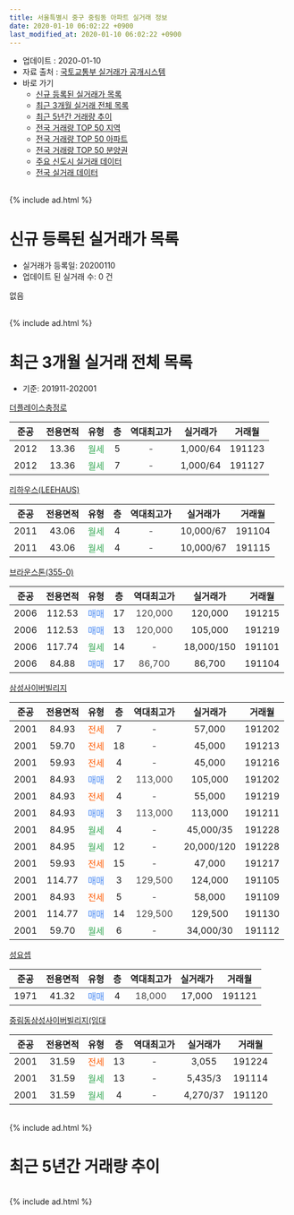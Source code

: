 ```yaml
---
title: 서울특별시 중구 중림동 아파트 실거래 정보
date: 2020-01-10 06:02:22 +0900
last_modified_at: 2020-01-10 06:02:22 +0900
---
```


* 업데이트 : 2020-01-10
* 자료 출처 : [국토교통부 실거래가 공개시스템](http://rt.molit.go.kr)
* 바로 가기
    * [신규 등록된 실거래가 목록](#신규-등록된-실거래가-목록)
    * [최근 3개월 실거래 전체 목록](#최근-3개월-실거래-전체-목록)
    * [최근 5년간 거래량 추이](#최근-5년간-거래량-추이)
    * [전국 거래량 TOP 50 지역](https://inasie.github.io/apt-trade-info/최근-3개월-전국에서-가장-거래가-많이-발생한-지역)
    * [전국 거래량 TOP 50 아파트](https://inasie.github.io/apt-trade-info/최근-3개월-전국에서-가장-거래가-많이-발생한-아파트)
    * [전국 거래량 TOP 50 분양권](https://inasie.github.io/apt-trade-info/최근-3개월-전국에서-가장-거래가-많이-발생한-분양권)
    * [주요 신도시 실거래 데이터](https://inasie.github.io/apt-trade-info/주요-신도시)
    * [전국 실거래 데이터](https://inasie.github.io/apt-trade-info/전국)
<br>
{% include ad.html %}
<br>

# 신규 등록된 실거래가 목록
* 실거래가 등록일: 20200110
* 업데이트 된 실거래 수: 0 건

없음

<br>
{% include ad.html %}
<br>

# 최근 3개월 실거래 전체 목록
* 기준: 201911-202001


[더플레이스충정로](https://search.naver.com/search.naver?query=%EC%84%9C%EC%9A%B8%ED%8A%B9%EB%B3%84%EC%8B%9C+%EC%A4%91%EA%B5%AC+%EC%A4%91%EB%A6%BC%EB%8F%99+%EB%8D%94%ED%94%8C%EB%A0%88%EC%9D%B4%EC%8A%A4%EC%B6%A9%EC%A0%95%EB%A1%9C)

|준공|전용면적|유형|층|역대최고가|실거래가|거래월|
|:---:|:---:|:---:|:---:|:---:|:---:|:---:|
|2012|13.36|<span style="color:#34a853">월세</span>|5|<span style="color:#444444">-</span>|1,000/64|191123|
|2012|13.36|<span style="color:#34a853">월세</span>|7|<span style="color:#444444">-</span>|1,000/64|191127|

[리하우스(LEEHAUS)](https://search.naver.com/search.naver?query=%EC%84%9C%EC%9A%B8%ED%8A%B9%EB%B3%84%EC%8B%9C+%EC%A4%91%EA%B5%AC+%EC%A4%91%EB%A6%BC%EB%8F%99+%EB%A6%AC%ED%95%98%EC%9A%B0%EC%8A%A4%28LEEHAUS%29)

|준공|전용면적|유형|층|역대최고가|실거래가|거래월|
|:---:|:---:|:---:|:---:|:---:|:---:|:---:|
|2011|43.06|<span style="color:#34a853">월세</span>|4|<span style="color:#444444">-</span>|10,000/67|191104|
|2011|43.06|<span style="color:#34a853">월세</span>|4|<span style="color:#444444">-</span>|10,000/67|191115|

[브라운스톤(355-0)](https://search.naver.com/search.naver?query=%EC%84%9C%EC%9A%B8%ED%8A%B9%EB%B3%84%EC%8B%9C+%EC%A4%91%EA%B5%AC+%EC%A4%91%EB%A6%BC%EB%8F%99+%EB%B8%8C%EB%9D%BC%EC%9A%B4%EC%8A%A4%ED%86%A4%28355-0%29)

|준공|전용면적|유형|층|역대최고가|실거래가|거래월|
|:---:|:---:|:---:|:---:|:---:|:---:|:---:|
|2006|112.53|<span style="color:#4285f3">매매</span>|17|<span style="color:#444444">120,000</span>|120,000|191215|
|2006|112.53|<span style="color:#4285f3">매매</span>|13|<span style="color:#444444">120,000</span>|105,000|191219|
|2006|117.74|<span style="color:#34a853">월세</span>|14|<span style="color:#444444">-</span>|18,000/150|191101|
|2006|84.88|<span style="color:#4285f3">매매</span>|17|<span style="color:#444444">86,700</span>|86,700|191104|

[삼성사이버빌리지](https://search.naver.com/search.naver?query=%EC%84%9C%EC%9A%B8%ED%8A%B9%EB%B3%84%EC%8B%9C+%EC%A4%91%EA%B5%AC+%EC%A4%91%EB%A6%BC%EB%8F%99+%EC%82%BC%EC%84%B1%EC%82%AC%EC%9D%B4%EB%B2%84%EB%B9%8C%EB%A6%AC%EC%A7%80)

|준공|전용면적|유형|층|역대최고가|실거래가|거래월|
|:---:|:---:|:---:|:---:|:---:|:---:|:---:|
|2001|84.93|<span style="color:#ff5a00">전세</span>|7|<span style="color:#444444">-</span>|57,000|191202|
|2001|59.70|<span style="color:#ff5a00">전세</span>|18|<span style="color:#444444">-</span>|45,000|191213|
|2001|59.93|<span style="color:#ff5a00">전세</span>|4|<span style="color:#444444">-</span>|45,000|191216|
|2001|84.93|<span style="color:#4285f3">매매</span>|2|<span style="color:#444444">113,000</span>|105,000|191202|
|2001|84.93|<span style="color:#ff5a00">전세</span>|4|<span style="color:#444444">-</span>|55,000|191219|
|2001|84.93|<span style="color:#4285f3">매매</span>|3|<span style="color:#444444">113,000</span>|113,000|191211|
|2001|84.95|<span style="color:#34a853">월세</span>|4|<span style="color:#444444">-</span>|45,000/35|191228|
|2001|84.95|<span style="color:#34a853">월세</span>|12|<span style="color:#444444">-</span>|20,000/120|191228|
|2001|59.93|<span style="color:#ff5a00">전세</span>|15|<span style="color:#444444">-</span>|47,000|191217|
|2001|114.77|<span style="color:#4285f3">매매</span>|3|<span style="color:#444444">129,500</span>|124,000|191105|
|2001|84.93|<span style="color:#ff5a00">전세</span>|5|<span style="color:#444444">-</span>|58,000|191109|
|2001|114.77|<span style="color:#4285f3">매매</span>|14|<span style="color:#444444">129,500</span>|129,500|191130|
|2001|59.70|<span style="color:#34a853">월세</span>|6|<span style="color:#444444">-</span>|34,000/30|191112|

[성요셉](https://search.naver.com/search.naver?query=%EC%84%9C%EC%9A%B8%ED%8A%B9%EB%B3%84%EC%8B%9C+%EC%A4%91%EA%B5%AC+%EC%A4%91%EB%A6%BC%EB%8F%99+%EC%84%B1%EC%9A%94%EC%85%89)

|준공|전용면적|유형|층|역대최고가|실거래가|거래월|
|:---:|:---:|:---:|:---:|:---:|:---:|:---:|
|1971|41.32|<span style="color:#4285f3">매매</span>|4|<span style="color:#444444">18,000</span>|17,000|191121|

[중림동삼성사이버빌리지(임대](https://search.naver.com/search.naver?query=%EC%84%9C%EC%9A%B8%ED%8A%B9%EB%B3%84%EC%8B%9C+%EC%A4%91%EA%B5%AC+%EC%A4%91%EB%A6%BC%EB%8F%99+%EC%A4%91%EB%A6%BC%EB%8F%99%EC%82%BC%EC%84%B1%EC%82%AC%EC%9D%B4%EB%B2%84%EB%B9%8C%EB%A6%AC%EC%A7%80%28%EC%9E%84%EB%8C%80)

|준공|전용면적|유형|층|역대최고가|실거래가|거래월|
|:---:|:---:|:---:|:---:|:---:|:---:|:---:|
|2001|31.59|<span style="color:#ff5a00">전세</span>|13|<span style="color:#444444">-</span>|3,055|191224|
|2001|31.59|<span style="color:#34a853">월세</span>|13|<span style="color:#444444">-</span>|5,435/3|191114|
|2001|31.59|<span style="color:#34a853">월세</span>|4|<span style="color:#444444">-</span>|4,270/37|191120|


<br>
{% include ad.html %}
<br>

# 최근 5년간 거래량 추이


<div style="width:100%;">
    <canvas id="deal_progress" height="200"></canvas>
</div>

<script>
new Chart(document.getElementById("deal_progress"), {
    type: 'line',
    data: {
        labels: ['201501','201502','201503','201504','201505','201506','201507','201508','201509','201510','201511','201512','201601','201602','201603','201604','201605','201606','201607','201608','201609','201610','201611','201612','201701','201702','201703','201704','201705','201706','201707','201708','201709','201710','201711','201712','201801','201802','201803','201804','201805','201806','201807','201808','201809','201810','201811','201812','201901','201902','201903','201904','201905','201906','201907','201908','201909','201910','201911','201912','202001'],
        datasets: [{
            label: '매매',
            pointRadius: 1,
            data: [5, 3, 11, 6, 1, 7, 8, 4, 11, 9, 5, 3, 6, 5, 9, 7, 10, 7, 7, 7, 4, 8, 5, 3, 3, 2, 3, 7, 8, 5, 3, 1, 7, 3, 1, 5, 8, 3, 2, 5, 2, 1, 4, 3, 1, 2, 3, 0, 1, 0, 1, 2, 0, 1, 4, 1, 2, 4, 4, 4, 0],
            borderColor: "rgba(255, 201, 14, 1)",
            backgroundColor: "rgba(255, 201, 14, 0.5)",
            fill: false,
            lineTension: 0
        },{
            label: '전월세',
            pointRadius: 1,
            data: [14, 16, 13, 7, 11, 11, 9, 10, 6, 11, 17, 10, 20, 18, 10, 9, 8, 10, 11, 9, 6, 14, 9, 14, 20, 16, 13, 10, 10, 6, 9, 7, 4, 9, 21, 21, 21, 9, 9, 9, 11, 13, 4, 3, 9, 12, 5, 21, 12, 10, 11, 7, 8, 10, 10, 11, 5, 13, 9, 8, 0],
            borderColor: "rgba(0, 141, 185, 1)",
            backgroundColor: "rgba(0, 141, 185, 0.5)",
            fill: false,
            lineTension: 0
        }
        ]
    },
    options: {
        responsive: true,
        title: {
            display: false
        },
        tooltips: {
            mode: 'index',
            intersect: false
        },
        hover: {
            mode: 'nearest',
            intersect: true
        },
        scales: {
            xAxes: [{
                display: true,
                scaleLabel: {
                    display: true,
                    labelString: '년/월'
                }
            }],
            yAxes: [{
                display: true,
                ticks: {
                    suggestedMin: 0,
                },
                scaleLabel: {
                    display: true,
                    labelString: '실거래 수'
                }
            }]
        }
    }
});

</script>


<br>
{% include ad.html %}
<br>

